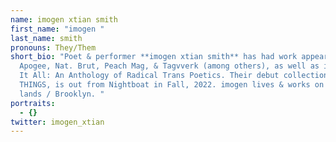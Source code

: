 ```yaml
---
name: imogen xtian smith
first_name: "imogen "
last_name: smith
pronouns: They/Them
short_bio: "Poet & performer **imogen xtian smith** has had work appear in
  Apogee, Nat. Brut, Peach Mag, & Tagvverk (among others), as well as in We Want
  It All: An Anthology of Radical Trans Poetics. Their debut collection, STEMMY
  THINGS, is out from Nightboat in Fall, 2022. imogen lives & works on Lenape
  lands / Brooklyn. "
portraits:
  - {}
twitter: imogen_xtian
---
```


